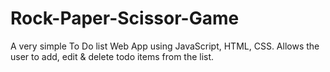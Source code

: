 # Rock-Paper-Scissor-Game
A very simple To Do list Web App using JavaScript, HTML, CSS. Allows the user to add, edit &amp; delete todo items from the list.
